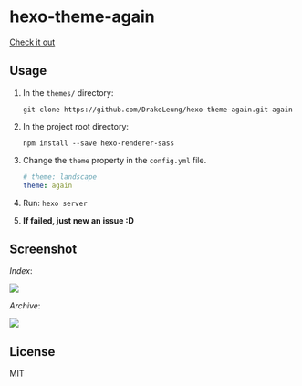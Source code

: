 # hexo-theme-again
[Check it out](http://drakeleung.github.io/blog/)

## Usage
1. In the `themes/` directory:
    ```git
    git clone https://github.com/DrakeLeung/hexo-theme-again.git again
    ```

2. In the project root directory:
    ```npm
    npm install --save hexo-renderer-sass
    ```

3. Change the `theme` property in the `config.yml` file.
    ```yml
    # theme: landscape
    theme: again
    ```

4. Run: `hexo server`

5. **If failed, just new an issue :D**

## Screenshot
*Index*:

![](http://ww1.sinaimg.cn/mw690/7f85b91egw1f0e4azpnx2j21160isadj.jpg)

*Archive*:

![](http://ww1.sinaimg.cn/mw690/7f85b91egw1f0e5azhrruj211k0ip40v.jpg)

## License
MIT
